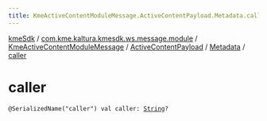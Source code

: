 ```yaml
---
title: KmeActiveContentModuleMessage.ActiveContentPayload.Metadata.caller - kmeSdk
---
```


[kmeSdk](../../../../index.html) / [com.kme.kaltura.kmesdk.ws.message.module](../../../index.html) / [KmeActiveContentModuleMessage](../../index.html) / [ActiveContentPayload](../index.html) / [Metadata](index.html) / [caller](./caller.html)

# caller

`@SerializedName("caller") val caller: `[`String`](https://kotlinlang.org/api/latest/jvm/stdlib/kotlin/-string/index.html)`?`